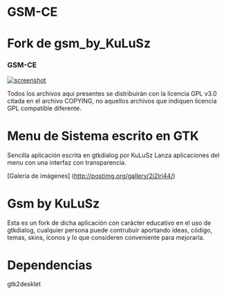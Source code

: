 GSM-CE
======

Fork de gsm_by_KuLuSz
=====================

### GSM-CE 
[![screenshot](http://s5.postimg.org/pw7yxieqv/gsm1.png)](http://s5.postimg.org/pw7yxieqv/gsm1.png)


Todos los archivos aqui presentes se distribuirán con la
licencia GPL v3.0 citada en el archivo COPYING, no aquellos
archivos que indiquen licencia GPL compatible diferente.

Menu de Sistema escrito en GTK
==============================
Sencilla aplicación escrita en gtkdialog por KuLuSz
Lanza aplicaciones del menu con una interfaz con 
transparencia.

[Galeria de imágenes] 
(http://postimg.org/gallery/2j2lri44/)

Gsm by KuLuSz
=============

Esta es un fork de dicha aplicación con carácter educativo en el 
uso de gtkdialog, cualquier persona puede contrubuir aportando ideas, código,
temas, skins, íconos y lo que consideren conveniente para mejorarla.

Dependencias
============
gtk2desklet